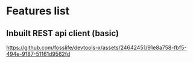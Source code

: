 # Features list

## Inbuilt REST api client (basic)

https://github.com/fosslife/devtools-x/assets/24642451/91e8a758-fbf5-494e-9187-51161d9562fd

